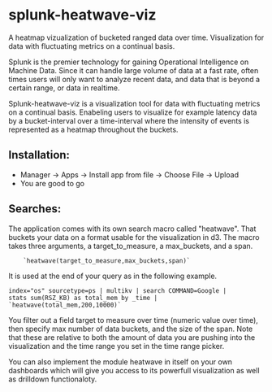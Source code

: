splunk-heatwave-viz
===================

A heatmap vizualization of bucketed ranged data over time.
Visualization for data with fluctuating metrics on a continual basis.

Splunk is the premier technology for gaining Operational Intelligence on Machine Data. Since it
can handle large volume of data at a fast rate, often times users will only want to analyze
recent data, and data that is beyond a certain range, or data in realtime.

Splunk-heatwave-viz is a visualization tool for data with fluctuating metrics on a continual basis.
Enabeling users to visualize for example latency data by a bucket-interval over a time-interval
where the intensity of events is represented as a heatmap throughout the buckets.

Installation:
-------------

 - Manager -> Apps -> Install app from file -> Choose File -> Upload
 - You are good to go

Searches:
---------

 The application comes with its own search macro called "heatwave". That buckets
 your data on a format usable for the visualization in d3. The macro takes three arguments,
 a target_to_measure, a max_buckets, and a span.

        `heatwave(target_to_measure,max_buckets,span)`

 It is used at the end of your query as in the following example.

	index="os" sourcetype=ps | multikv | search COMMAND=Google | 
	stats sum(RSZ_KB) as total_mem by _time | `heatwave(total_mem,200,10000)`

 You filter out a field target to measure over time (numeric value over time),
 then specify max number of data buckets, and the size of the span.
 Note that these are relative to both the amount of data you are pushing into the
 visualization and the time range you set in the time range picker.

 You can also implement the module heatwave in itself on your own dashboards which will
 give you access to its powerfull visualization as well as drilldown functionaloty. 
